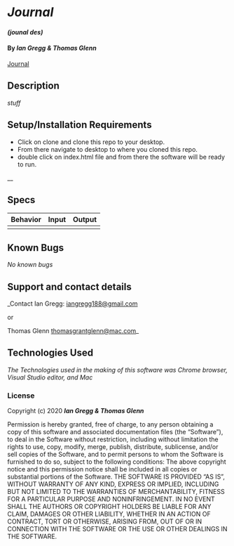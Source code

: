# _Journal_

#### _(jounal des)_

#### By _Ian Gregg & Thomas Glenn_
[Journal](https://github.com/oldgregg89/Journal)


## Description

_stuff_

## Setup/Installation Requirements


* Click on clone and clone this repo to your desktop.
* From there navigate to desktop to where you cloned this repo.
* double click on index.html file and from there the software will be ready to run.

__

## Specs

| Behavior    | Input | Output |
| :---------- | ----- | -----: |
|  |  |  |


## Known Bugs

_No known bugs_

## Support and contact details

_Contact Ian Gregg: <iangregg188@gmail.com>

or 

Thomas Glenn <thomasgrantglenn@mac.com>_

## Technologies Used

_The Technologies used in the making of this software was Chrome browser, Visual Studio editor, and Mac_

### License

Copyright (c) 2020 **_Ian Gregg & Thomas Glenn_**

Permission is hereby granted, free of charge, to any person obtaining a copy of this software and associated documentation files (the “Software”), to deal in the Software without restriction, including without limitation the rights to use, copy, modify, merge, publish, distribute, sublicense, and/or sell copies of the Software, and to permit persons to whom the Software is furnished to do so, subject to the following conditions:
The above copyright notice and this permission notice shall be included in all copies or substantial portions of the Software.
THE SOFTWARE IS PROVIDED “AS IS”, WITHOUT WARRANTY OF ANY KIND, EXPRESS OR IMPLIED, INCLUDING BUT NOT LIMITED TO THE WARRANTIES OF MERCHANTABILITY, FITNESS FOR A PARTICULAR PURPOSE AND NONINFRINGEMENT. IN NO EVENT SHALL THE AUTHORS OR COPYRIGHT HOLDERS BE LIABLE FOR ANY CLAIM, DAMAGES OR OTHER LIABILITY, WHETHER IN AN ACTION OF CONTRACT, TORT OR OTHERWISE, ARISING FROM, OUT OF OR IN CONNECTION WITH THE SOFTWARE OR THE USE OR OTHER DEALINGS IN THE SOFTWARE.
